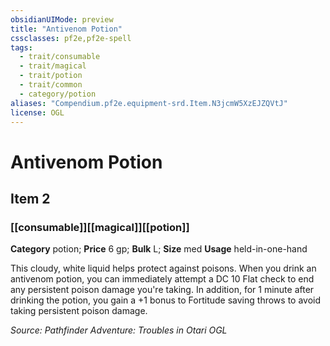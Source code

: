 ```yaml
---
obsidianUIMode: preview
title: "Antivenom Potion"
cssclasses: pf2e,pf2e-spell
tags:
  - trait/consumable
  - trait/magical
  - trait/potion
  - trait/common
  - category/potion
aliases: "Compendium.pf2e.equipment-srd.Item.N3jcmW5XzEJZQVtJ"
license: OGL
---
```

# Antivenom Potion
## Item 2
### [[consumable]][[magical]][[potion]]

**Category** potion; 
**Price** 6 gp; 
**Bulk** L; **Size** med
**Usage** held-in-one-hand

This cloudy, white liquid helps protect against poisons. When you drink an antivenom potion, you can immediately attempt a DC 10 Flat check to end any persistent poison damage you're taking. In addition, for 1 minute after drinking the potion, you gain a +1 bonus to Fortitude saving throws to avoid taking persistent poison damage.

*Source: Pathfinder Adventure: Troubles in Otari*
*OGL*